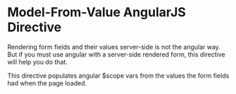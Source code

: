 Model-From-Value AngularJS Directive
==========================

Rendering form fields and their values server-side is not the angular way. But if you must use angular with a server-side rendered form, this directive will help you do that.

This directive populates angular $scope vars from the values the form fields had when the page loaded.
